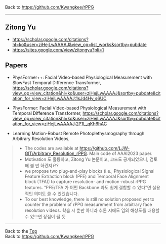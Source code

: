Back to https://github.com/Kwangkee/rPPG
***

## Zitong Yu
- https://scholar.google.com/citations?hl=ko&user=ziHejLwAAAAJ&view_op=list_works&sortby=pubdate
- https://sites.google.com/view/zitongyu?pli=1

## Papers
- PhysFormer++: Facial Video-based Physiological Measurement with SlowFast Temporal Difference Transformer, https://scholar.google.com/citations?view_op=view_citation&hl=ko&user=ziHejLwAAAAJ&sortby=pubdate&citation_for_view=ziHejLwAAAAJ:1sJd4Hv_s6UC

- PhysFormer: Facial Video-based Physiological Measurement with Temporal Difference Transformer, https://scholar.google.com/citations?view_op=view_citation&hl=ko&user=ziHejLwAAAAJ&sortby=pubdate&citation_for_view=ziHejLwAAAAJ:2P1L_qKh6hAC

- Learning Motion-Robust Remote Photoplethysmography through Arbitrary Resolution Videos, 
>-	The codes are available at https://github.com/LJW-GIT/Arbitrary_Resolution_rPPG. Main code of AAAI2023 paper. 
>-	Motivation 도 훌륭하고, Zitong Yu 논문이고, 코드도 공개되었으니, 검토해 볼 만 하겠지요?
>-	we propose two plug-and-play blocks (i.e., Physiological Signal Feature Extraction block (PFE) and Temporal Face Alignment block (TFA)) to capture resolution- and motion-robust rPPG features. “PFE/TFA 가 어떤 Backbone 과도 쉽게 결합할 수 있다”면 실용적인 의미도 클 수 있겠습니다.
>-	To our best knowledge, there is still no solution proposed yet to counter the problem of rPPG measurement from arbitrary face resolution videos. 학습 시 뿐만 아니라 추론 시에도 임의 해상도를 대응할 수 있으면 장점이 될 듯


***
Back to the [Top](#)  
Back to https://github.com/Kwangkee/rPPG
